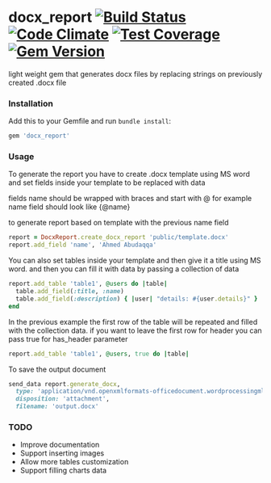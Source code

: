 # docx_report [![Build Status](https://travis-ci.org/abudaqqa/docx_report.svg?branch=master)](https://travis-ci.org/abudaqqa/docx_report) [![Code Climate](https://codeclimate.com/github/abudaqqa/docx_report/badges/gpa.svg)](https://codeclimate.com/github/abudaqqa/docx_report) [![Test Coverage](https://codeclimate.com/github/abudaqqa/docx_report/badges/coverage.svg)](https://codeclimate.com/github/abudaqqa/docx_report/coverage) [![Gem Version](https://badge.fury.io/rb/docx_report.svg)](https://badge.fury.io/rb/docx_report)

light weight gem that generates docx files by replacing strings on
previously created .docx file

### Installation

Add this to your Gemfile and run `bundle install`:

```ruby
gem 'docx_report'
```

### Usage

To generate the report you have to create .docx template using MS word and set
fields inside your template to be replaced with data

fields name should be wrapped with braces and start with @ for example name
field should look like {@name}

to generate report based on template with the previous name field
```ruby
report = DocxReport.create_docx_report 'public/template.docx'
report.add_field 'name', 'Ahmed Abudaqqa'
```

You can also set tables inside your template and then give it a title using
MS word. and then you can fill it with data by passing a collection of data

```ruby
report.add_table 'table1', @users do |table|
  table.add_field(:title, :name)
  table.add_field(:description) { |user| "details: #{user.details}" }
end
```
In the previous example the first row of the table will be repeated and filled
with the collection data. if you want to leave the first row for header you can
pass true for has_header parameter

```ruby
report.add_table 'table1', @users, true do |table|
```

To save the output document

```ruby
send_data report.generate_docx,
  type: 'application/vnd.openxmlformats-officedocument.wordprocessingml.document',
  disposition: 'attachment',
  filename: 'output.docx'
```

### TODO

- Improve documentation
- Support inserting images
- Allow more tables customization
- Support filling charts data
